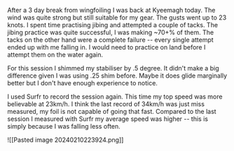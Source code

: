 After a 3 day break from wingfoiling I was back at Kyeemagh today. The wind was quite strong but still suitable for my gear. The gusts went up to 23 knots. I spent time practising jibing and attempted a couple of tacks. The jibing practice was quite successful, I was making ~70+% of them. The tacks on the other hand were a complete failure -- every single attempt ended up with me falling in. I would need to practice on land before I attempt them on the water again.

For this session I shimmed my stabiliser by .5 degree. It didn't make a big difference given I was using .25 shim before. Maybe it does glide marginally better but I don't have enough experience to notice. 

I used Surfr to record the session again. This time my top speed was more believable at 23km/h. I think the last record of 34km/h was just miss measured, my foil is not capable of going that fast. 
Compared to the last session I measured with Surfr my average speed was higher -- this is simply because I was falling less often. 

![[Pasted image 20240210223924.png]]